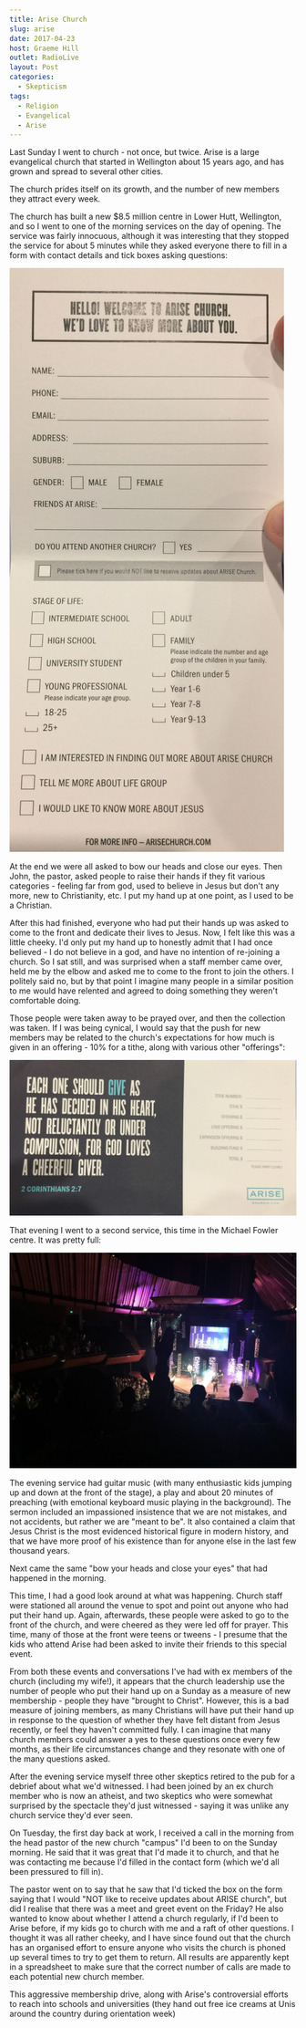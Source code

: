 ```yaml
---
title: Arise Church
slug: arise
date: 2017-04-23
host: Graeme Hill
outlet: RadioLive
layout: Post
categories:
  - Skepticism
tags:
  - Religion
  - Evangelical
  - Arise
---
```


Last Sunday I went to church - not once, but twice. Arise is a large evangelical church that started in Wellington about 15 years ago, and has grown and spread to several other cities.

<!-- more -->

The church prides itself on its growth, and the number of new members they attract every week.

The church has built a new $8.5 million centre in Lower Hutt, Wellington, and so I went to one of the morning services on the day of opening. The service was fairly innocuous, although it was interesting that they stopped the service for about 5 minutes while they asked everyone there to fill in a form with contact details and tick boxes asking questions:

![Form](./IMG_0597.jpg)

At the end we were all asked to bow our heads and close our eyes. Then John, the pastor, asked people to raise their hands if they fit various categories - feeling far from god, used to believe in Jesus but don't any more, new to Christianity, etc. I put my hand up at one point, as I used to be a Christian.

After this had finished, everyone who had put their hands up was asked to come to the front and dedicate their lives to Jesus. Now, I felt like this was a little cheeky. I'd only put my hand up to honestly admit that I had once believed - I do not believe in a god, and have no intention of re-joining a church. So I sat still, and was surprised when a staff member came over, held me by the elbow and asked me to come to the front to join the others. I politely said no, but by that point I imagine many people in a similar position to me would have relented and agreed to doing something they weren't comfortable doing.

Those people were taken away to be prayed over, and then the collection was taken. If I was being cynical, I would say that the push for new members may be related to the church's expectations for how much is given in an offering - 10% for a tithe, along with various other "offerings":

![Collection](./IMG_0598.jpg)

That evening I went to a second service, this time in the Michael Fowler centre. It was pretty full:

![Service](./IMG_0608.jpg)

The evening service had guitar music (with many enthusiastic kids jumping up and down at the front of the stage), a play and about 20 minutes of preaching (with emotional keyboard music playing in the background). The sermon included an impassioned insistence that we are not mistakes, and not accidents, but rather we are "meant to be". It also contained a claim that Jesus Christ is the most evidenced historical figure in modern history, and that we have more proof of his existence than for anyone else in the last few thousand years.

Next came the same "bow your heads and close your eyes" that had happened in the morning.

This time, I had a good look around at what was happening. Church staff were stationed all around the venue to spot and point out anyone who had put their hand up. Again, afterwards, these people were asked to go to the front of the church, and were cheered as they were led off for prayer. This time, many of those at the front were teens or tweens - I presume that the kids who attend Arise had been asked to invite their friends to this special event.

From both these events and conversations I've had with ex members of the church (including my wife!), it appears that the church leadership use the number of people who put their hand up on a Sunday as a measure of new membership - people they have "brought to Christ". However, this is a bad measure of joining members, as many Christians will have put their hand up in response to the question of whether they have felt distant from Jesus recently, or feel they haven't committed fully. I can imagine that many church members could answer a yes to these questions once every few months, as their life circumstances change and they resonate with one of the many questions asked.

After the evening service myself three other skeptics retired to the pub for a debrief about what we'd witnessed. I had been joined by an ex church member who is now an atheist, and two skeptics who were somewhat surprised by the spectacle they'd just witnessed - saying it was unlike any church service they'd ever seen.

On Tuesday, the first day back at work, I received a call in the morning from the head pastor of the new church "campus" I'd been to on the Sunday morning. He said that it was great that I'd made it to church, and that he was contacting me because I'd filled in the contact form (which we'd all been pressured to fill in).

The pastor went on to say that he saw that I'd ticked the box on the form saying that I would "NOT like to receive updates about ARISE church", but did I realise that there was a meet and greet event on the Friday? He also wanted to know about whether I attend a church regularly, if I'd been to Arise before, if my kids go to church with me and a raft of other questions. I thought it was all rather cheeky, and I have since found out that the church has an organised effort to ensure anyone who visits the church is phoned up several times to try to get them to return. All results are apparently kept in a spreadsheet to make sure that the correct number of calls are made to each potential new church member.

This aggressive membership drive, along with Arise's controversial efforts to reach into schools and universities (they hand out free ice creams at Unis around the country during orientation week)
